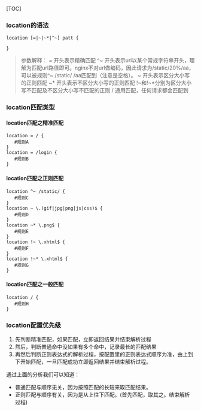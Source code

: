 [TOC]

### location的语法
```
location [=|~|~*|^~] patt {

}
```
> 参数解释：
> = 开头表示精确匹配
> ^~ 开头表示uri以某个常规字符串开头，理解为匹配url路径即可。nginx不对url做编码，因此请求为/static/20%/aa，可以被规则^~ /static/ /aa匹配到（注意是空格）。
> ~ 开头表示区分大小写的正则匹配
> ~* 开头表示不区分大小写的正则匹配
> !~和!~*分别为区分大小写不匹配及不区分大小写不匹配的正则
> / 通用匹配，任何请求都会匹配到

### location匹配类型
#### location匹配之精准匹配
```
location = / {
   #规则A
}
location = /login {
   #规则B
}
```
#### location匹配之正则匹配
```
location ^~ /static/ {
   #规则C
}
location ~ \.(gif|jpg|png|js|css)$ {
   #规则D
}
location ~* \.png$ {
   #规则E
}
location !~ \.xhtml$ {
   #规则F
}
location !~* \.xhtml$ {
   #规则G
}
```
#### location匹配之一般匹配
```
location / {
   #规则H
}
```
### location配置优先级
1. 先判断精准匹配，如果匹配，立即返回结果并结束解析过程
2. 然后，判断普通命中没如果有多个命中，记录最长的匹配结果
3. 再然后判断正则表达式的解析过程，按配置里的正则表达式顺序为准，由上到下开始匹配，一旦匹配成功立即返回结果并结束解析过程。

通过上面的分析我们可以知道：

* 普通匹配与顺序无关，因为按照匹配的长短来取匹配结果。
* 正则匹配与顺序有关，因为是从上往下匹配。(首先匹配，取其之。结束解析过程)